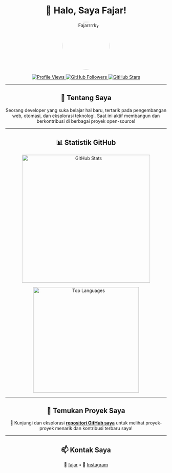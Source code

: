 <h1 align="center">👋 Halo, Saya Fajar!</h1>

<p align="center">
  <img src="https://github.com/s-fajar15.png" alt="Fajarrrrky" width="150" height="150" style="border-radius: 50%;">
</p>

<p align="center">
  <a href="https://github.com/s-fajar15">
    <img src="https://komarev.com/ghpvc/?username=s-fajar15&label=Profile%20views&color=blue" alt="Profile Views"/>
  </a>
  <a href="https://github.com/s-fajar15?tab=followers">
    <img src="https://img.shields.io/github/followers/s-fajar15?label=Followers&style=social" alt="GitHub Followers"/>
  </a>
  <a href="https://github.com/s-fajar15?tab=stars">
    <img src="https://img.shields.io/github/stars/s-fajar15?label=Stars&style=social" alt="GitHub Stars"/>
  </a>
</p>

---

<h2 align="center">🧠 Tentang Saya</h2>

<p align="center">
  Seorang developer yang suka belajar hal baru, tertarik pada pengembangan web, otomasi, dan eksplorasi teknologi.  
  Saat ini aktif membangun dan berkontribusi di berbagai proyek open-source!
</p>

---

<h2 align="center">📊 Statistik GitHub</h2>

<p align="center">
  <img width="400" src="https://github-readme-stats.vercel.app/api?username=s-fajar15&show_icons=true&theme=tokyonight" alt="GitHub Stats">
</p>

<p align="center">
  <img width="330" src="https://github-readme-stats.vercel.app/api/top-langs/?username=s-fajar15&layout=compact&theme=tokyonight" alt="Top Languages">
</p>

---

<h2 align="center">🚀 Temukan Proyek Saya</h2>

<p align="center">
  🌟 Kunjungi dan eksplorasi <a href="https://github.com/s-fajar15?tab=repositories"><strong>repositori GitHub saya</strong></a>  
  untuk melihat proyek-proyek menarik dan kontribusi terbaru saya!
</p>

---

<h2 align="center">📫 Kontak Saya</h2>

<p align="center">
  📧 <a href="mailto:s.fajar.id@.com">fajar</a> •
  📱 <a href="https://instagram.com/s.fajar_15">Instagram</a>
</p>
